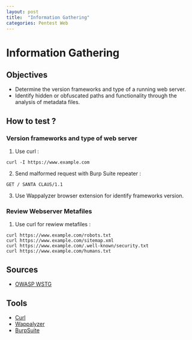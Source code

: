 ```yaml
---
layout: post
title:  "Information Gathering"
categories: Pentest Web
---
```


# Information Gathering

## Objectives

- Determine the version frameworks and type of a running web server.
- Identify hidden or obfuscated paths and functionality through the analysis of metadata files.

## How to test ?

### Version frameworks and type of web server

1. Use curl :

```
curl -I https://www.example.com
```

2. Send malformed request with Burp Suite repeater :

```
GET / SANTA CLAUS/1.1
```

3. Use Wappalyzer browser extension for identify frameworks version.

### Review Webserver Metafiles

1. Use curl for rewiew metafiles :

```
curl https://www.example.com/robots.txt
curl https://www.example.com/sitemap.xml
curl https://www.example.com/.well-known/security.txt
curl https://www.example.com/humans.txt
```

## Sources

- [OWASP WSTG](https://owasp.org/www-project-web-security-testing-guide/latest/4-Web_Application_Security_Testing/01-Information_Gathering/)

## Tools

- [Curl](https://curl.se/docs/manpage.html)
- [Wappalyzer](https://chromewebstore.google.com/detail/wappalyzer-technology-pro/gppongmhjkpfnbhagpmjfkannfbllamg?hl=fr)
- [BurpSuite](https://portswigger.net/burp/communitydownload)